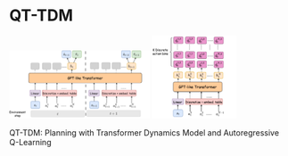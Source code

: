 # QT-TDM
<img src="https://github.com/2M-kotb/QT-TDM/blob/main/TDM.png" width=50% height=50%> <img src="https://github.com/2M-kotb/QT-TDM/blob/main/QT.png" width=30% height=30%>



QT-TDM: Planning with Transformer Dynamics Model and Autoregressive Q-Learning
